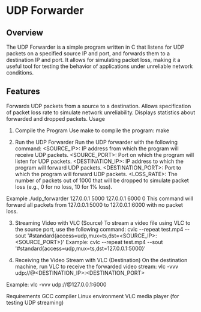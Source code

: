 # UDP Forwarder
## Overview
The UDP Forwarder is a simple program written in C that listens for UDP packets on a specified source IP and port, and forwards them to a destination IP and port. It allows for simulating packet loss, making it a useful tool for testing the behavior of applications under unreliable network conditions.

## Features
Forwards UDP packets from a source to a destination.
Allows specification of packet loss rate to simulate network unreliability.
Displays statistics about forwarded and dropped packets.
Usage
1. Compile the Program
Use make to compile the program:
make

2. Run the UDP Forwarder
Run the UDP forwarder with the following command:
<SOURCE_IP>: IP address from which the program will receive UDP packets.
<SOURCE_PORT>: Port on which the program will listen for UDP packets.
<DESTINATION_IP>: IP address to which the program will forward UDP packets.
<DESTINATION_PORT>: Port to which the program will forward UDP packets.
<LOSS_RATE>: The number of packets out of 1000 that will be dropped to simulate packet loss (e.g., 0 for no loss, 10 for 1% loss).

Example
./udp_forwarder 127.0.0.1 5000 127.0.0.1 6000 0
This command will forward all packets from 127.0.0.1:5000 to 127.0.0.1:6000 with no packet loss.

3. Streaming Video with VLC (Source)
To stream a video file using VLC to the source port, use the following command:
cvlc --repeat test.mp4 --sout '#standard{access=udp,mux=ts,dst=<SOURCE_IP>:<SOURCE_PORT>}'
Example:
cvlc --repeat test.mp4 --sout '#standard{access=udp,mux=ts,dst=127.0.0.1:5000}'

4. Receiving the Video Stream with VLC (Destination)
On the destination machine, run VLC to receive the forwarded video stream:
vlc -vvv udp://@<DESTINATION_IP>:<DESTINATION_PORT>

Example:
vlc -vvv udp://@127.0.0.1:6000

Requirements
GCC compiler
Linux environment
VLC media player (for testing UDP streaming)
